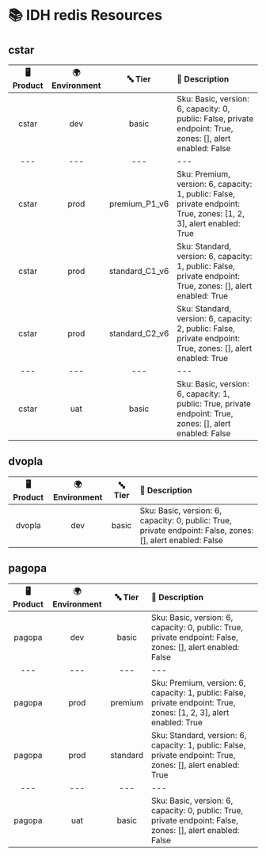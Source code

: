 # 📚 IDH redis Resources

## cstar
| 🖥️ Product  | 🌍 Environment | 🔤 Tier | 📝 Description |
|:-------------:|:----------------:|:---------:|:----------------|
| cstar | dev |  basic | Sku: Basic, version: 6, capacity: 0, public: False, private endpoint: True, zones: [], alert enabled: False |
|---|---|---|---|
| cstar | prod |  premium_P1_v6 | Sku: Premium, version: 6, capacity: 1, public: False, private endpoint: True, zones: [1, 2, 3], alert enabled: True |
| cstar | prod |  standard_C1_v6 | Sku: Standard, version: 6, capacity: 1, public: False, private endpoint: True, zones: [], alert enabled: True |
| cstar | prod |  standard_C2_v6 | Sku: Standard, version: 6, capacity: 2, public: False, private endpoint: True, zones: [], alert enabled: True |
|---|---|---|---|
| cstar | uat |  basic | Sku: Basic, version: 6, capacity: 1, public: True, private endpoint: True, zones: [], alert enabled: False |
## dvopla
| 🖥️ Product  | 🌍 Environment | 🔤 Tier | 📝 Description |
|:-------------:|:----------------:|:---------:|:----------------|
| dvopla | dev |  basic | Sku: Basic, version: 6, capacity: 0, public: True, private endpoint: False, zones: [], alert enabled: False |
## pagopa
| 🖥️ Product  | 🌍 Environment | 🔤 Tier | 📝 Description |
|:-------------:|:----------------:|:---------:|:----------------|
| pagopa | dev |  basic | Sku: Basic, version: 6, capacity: 0, public: True, private endpoint: False, zones: [], alert enabled: False |
|---|---|---|---|
| pagopa | prod |  premium | Sku: Premium, version: 6, capacity: 1, public: False, private endpoint: True, zones: [1, 2, 3], alert enabled: True |
| pagopa | prod |  standard | Sku: Standard, version: 6, capacity: 1, public: False, private endpoint: True, zones: [], alert enabled: True |
|---|---|---|---|
| pagopa | uat |  basic | Sku: Basic, version: 6, capacity: 0, public: True, private endpoint: False, zones: [], alert enabled: False |
